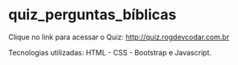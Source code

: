 # quiz_perguntas_bíblicas
Clique no link para acessar o Quiz:
http://quiz.rogdevcodar.com.br

Tecnologias utilizadas: 
HTML - CSS - Bootstrap e Javascript.
